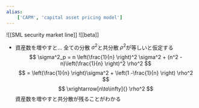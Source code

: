 ```yaml
---
alias:
    ['CAPM', 'capital asset pricing model']
---
```


![[SML security market line]]
![[beta]]

- 資産数を増やすと…
    全ての分散 $\sigma^2$と共分散 $\rho^2$が等しいと仮定する
    $$
    \sigma^2_p = n \left(\frac{1}{n} \right)^2 \sigma^2 + (n^2 -n)\left(\frac{1}{n} \right)^2 \rho^2 $$ 
 $$ = \left(\frac{1}{n} \right)\sigma^2 + \left(1 -\frac{1}{n} \right) \rho^2 $$ 
 $$
    \xrightarrow[n\to\infty]{} \rho^2
    $$
    資産数を増やすと共分散が残ることがわかる
